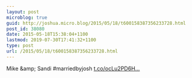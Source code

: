 ```yaml
---
layout: post
microblog: true
guid: http://joshua.micro.blog/2015/05/18/t600158387356233728.html
post_id: 38080
date: 2015-05-18T15:38:04+1100
lastmod: 2019-07-30T17:41:32+1100
type: post
url: /2015/05/18/t600158387356233728.html
---
```

Mike &amp;amp; Sandi #marriedbyjosh [t.co/ocLu2PD6H...](http://t.co/ocLu2PD6Hw)
